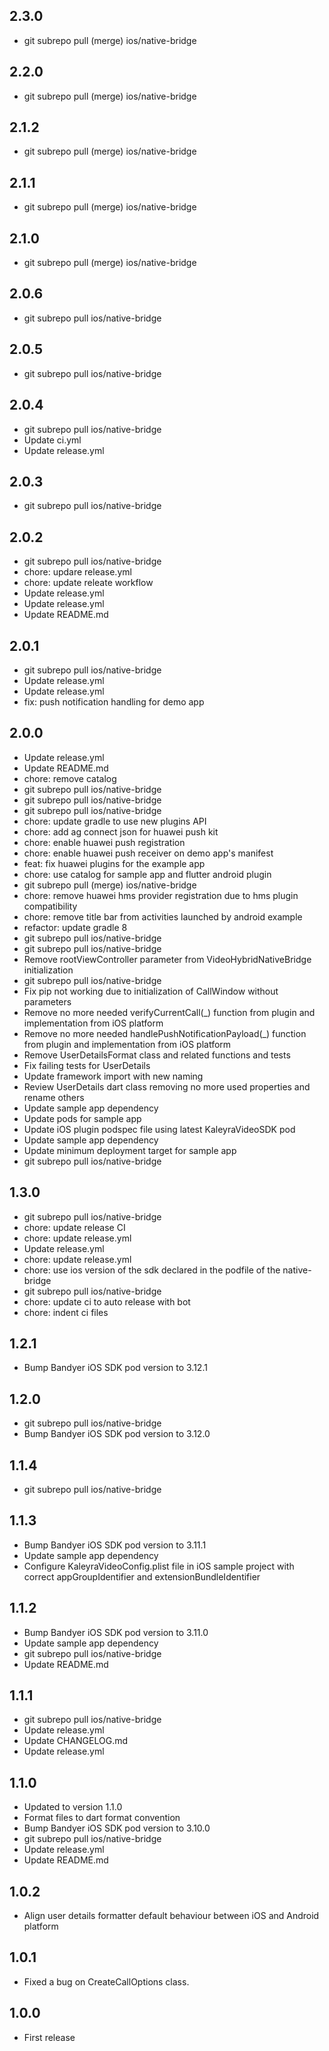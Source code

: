 ## 2.3.0

- git subrepo pull (merge) ios/native-bridge

## 2.2.0

- git subrepo pull (merge) ios/native-bridge

## 2.1.2

- git subrepo pull (merge) ios/native-bridge

## 2.1.1

- git subrepo pull (merge) ios/native-bridge

## 2.1.0

- git subrepo pull (merge) ios/native-bridge

## 2.0.6

- git subrepo pull ios/native-bridge

## 2.0.5

- git subrepo pull ios/native-bridge

## 2.0.4

- git subrepo pull ios/native-bridge
- Update ci.yml
- Update release.yml

## 2.0.3

- git subrepo pull ios/native-bridge

## 2.0.2

- git subrepo pull ios/native-bridge
- chore: updare release.yml
- chore: update releate workflow
- Update release.yml
- Update release.yml
- Update README.md

## 2.0.1

- git subrepo pull ios/native-bridge
- Update release.yml
- Update release.yml
- fix: push notification handling for demo app

## 2.0.0

- Update release.yml
- Update README.md
- chore: remove catalog
- git subrepo pull ios/native-bridge
- git subrepo pull ios/native-bridge
- git subrepo pull ios/native-bridge
- chore: update gradle to use new plugins API
- chore: add ag connect json for huawei push kit
- chore: enable huawei push registration
- chore: enable huawei push receiver on demo app's manifest
- feat: fix huawei plugins for the example app
- chore: use catalog for sample app and flutter android plugin
- git subrepo pull (merge) ios/native-bridge
- chore: remove huawei hms provider registration due to hms plugin compatibility
- chore: remove title bar from activities launched by android example
- refactor: update gradle 8
- git subrepo pull ios/native-bridge
- git subrepo pull ios/native-bridge
- Remove rootViewController parameter from VideoHybridNativeBridge initialization
- git subrepo pull ios/native-bridge
- Fix pip not working due to initialization of CallWindow without parameters
- Remove no more needed verifyCurrentCall(_) function from plugin and implementation from iOS platform
- Remove no more needed handlePushNotificationPayload(_) function from plugin and implementation from iOS platform
- Remove UserDetailsFormat class and related functions and tests
- Fix failing tests for UserDetails
- Update framework import with new naming
- Review UserDetails dart class removing no more used properties and rename others
- Update sample app dependency
- Update pods for sample app
- Update iOS plugin podspec file using latest KaleyraVideoSDK pod
- Update sample app dependency
- Update minimum deployment target for sample app
- git subrepo pull ios/native-bridge

## 1.3.0

- git subrepo pull ios/native-bridge
- chore: update release CI
- chore: update release.yml
- Update release.yml
- chore: update release.yml
- chore: use ios version of the sdk declared in the podfile of the native-bridge
- git subrepo pull ios/native-bridge
- chore: update ci to auto release with bot
- chore: indent ci files

## 1.2.1

- Bump Bandyer iOS SDK pod version to 3.12.1

## 1.2.0

- git subrepo pull ios/native-bridge
- Bump Bandyer iOS SDK pod version to 3.12.0

## 1.1.4

- git subrepo pull ios/native-bridge

## 1.1.3

- Bump Bandyer iOS SDK pod version to 3.11.1
- Update sample app dependency
- Configure KaleyraVideoConfig.plist file in iOS sample project with correct appGroupIdentifier and extensionBundleIdentifier

## 1.1.2

- Bump Bandyer iOS SDK pod version to 3.11.0
- Update sample app dependency
- git subrepo pull ios/native-bridge
- Update README.md

## 1.1.1

- git subrepo pull ios/native-bridge
- Update release.yml
- Update CHANGELOG.md
- Update release.yml

## 1.1.0

- Updated to version 1.1.0
- Format files to dart format convention
- Bump Bandyer iOS SDK pod version to 3.10.0
- git subrepo pull ios/native-bridge
- Update release.yml
- Update README.md

## 1.0.2

- Align user details formatter default behaviour between iOS and Android platform 

## 1.0.1

- Fixed a bug on CreateCallOptions class.

## 1.0.0

- First release
